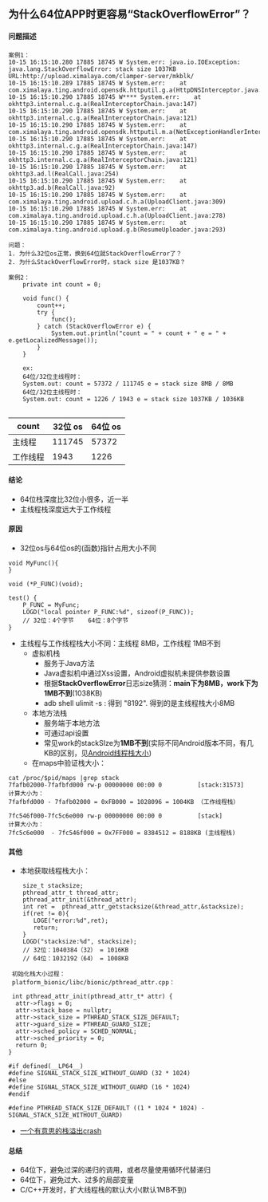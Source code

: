 ## 为什么64位APP时更容易“StackOverflowError”？

#### 问题描述
```
案例1：
10-15 16:15:10.280 17885 18745 W System.err: java.io.IOException: java.lang.StackOverflowError: stack size 1037KB  URL:http://upload.ximalaya.com/clamper-server/mkblk/
10-15 16:15:10.289 17885 18745 W System.err: 	at com.ximalaya.ting.android.opensdk.httputil.g.a(HttpDNSInterceptor.java:209)
10-15 16:15:10.290 17885 18745 W**** System.err: 	at okhttp3.internal.c.g.a(RealInterceptorChain.java:147)
10-15 16:15:10.290 17885 18745 W System.err: 	at okhttp3.internal.c.g.a(RealInterceptorChain.java:121)
10-15 16:15:10.290 17885 18745 W System.err: 	at com.ximalaya.ting.android.opensdk.httputil.m.a(NetExceptionHandlerInterceptor.java:27)
10-15 16:15:10.290 17885 18745 W System.err: 	at okhttp3.internal.c.g.a(RealInterceptorChain.java:147)
10-15 16:15:10.290 17885 18745 W System.err: 	at okhttp3.internal.c.g.a(RealInterceptorChain.java:121)
10-15 16:15:10.290 17885 18745 W System.err: 	at okhttp3.ad.l(RealCall.java:254)
10-15 16:15:10.290 17885 18745 W System.err: 	at okhttp3.ad.b(RealCall.java:92)
10-15 16:15:10.290 17885 18745 W System.err: 	at com.ximalaya.ting.android.upload.c.h.a(UploadClient.java:309)
10-15 16:15:10.290 17885 18745 W System.err: 	at com.ximalaya.ting.android.upload.c.h.a(UploadClient.java:278)
10-15 16:15:10.290 17885 18745 W System.err: 	at com.ximalaya.ting.android.upload.g.b(ResumeUploader.java:293)

问题：
1. 为什么32位os正常，换到64位就StackOverflowError了？
2. 为什么StackOverflowError时，stack size 是1037KB？

案例2：
    private int count = 0;

    void func() {
        count++;
        try {
            func();
        } catch (StackOverflowError e) {
            System.out.println("count = " + count + " e = " + e.getLocalizedMessage());
        }
    }
    
    ex: 
    64位/32位主线程时：
    System.out: count = 57372 / 111745 e = stack size 8MB / 8MB
    64位/32位主线程时：
    System.out: count = 1226 / 1943 e = stack size 1037KB / 1036KB
    
```

|count |32位 os | 64位 os|
|---|---|---|
| 主线程 | 111745 | 57372 |
| 工作线程 | 1943 | 1226 |

#### 结论
- 64位栈深度比32位小很多，近一半
- 主线程栈深度远大于工作线程

#### 原因

- 32位os与64位os的(函数)指针占用大小不同

```
void MyFunc(){
}

void (*P_FUNC)(void);

test() {
	P_FUNC = MyFunc;
	LOGD("local pointer P_FUNC:%d", sizeof(P_FUNC));
	// 32位：4个字节    64位：8个字节
}
```


- 主线程与工作线程栈大小不同：主线程 8MB，工作线程 1MB不到
	- 虚拟机栈
		- 服务于Java方法
		- Java虚拟机中通过Xss设置，Android虚拟机未提供参数设置
		- 根据**StackOverflowError**日志size猜测：**main下为8MB，work下为1MB不到**(1038KB)
		- adb shell ulimit -s : 得到 "8192". 得到的是主线程栈大小8MB
	- 本地方法栈 
		- 服务端于本地方法
		- 可通过api设置
		- 常见work的stackSIze为**1MB不到**(实际不同Android版本不同，有几KB的区别，见[Android线程栈大小](https://zhuanlan.zhihu.com/p/33562383))
	- 在maps中验证栈大小：

```
cat /proc/$pid/maps |grep stack
7fafb02000-7fafbfd000 rw-p 00000000 00:00 0          [stack:31573]
计算大小为：
7fafbfd000 - 7fafb02000 = 0xFB000 = 1028096 = 1004KB （工作线程栈）

7fc546f000-7fc5c6e000 rw-p 00000000 00:00 0          [stack]
计算大小为：
7fc5c6e000  - 7fc546f000 = 0x7FF000 = 8384512 = 8188KB (主线程栈)
```


#### 其他
- 本地获取线程栈大小：

```
    size_t stacksize;
    pthread_attr_t thread_attr;
    pthread_attr_init(&thread_attr);
    int ret =  pthread_attr_getstacksize(&thread_attr,&stacksize);
    if(ret != 0){
       LOGE("error:%d",ret);
       return;
    }
    LOGD("stacksize:%d", stacksize); 
    // 32位：1040384（32） = 1016KB 
    // 64位：1032192（64） = 1008KB
    
 初始化栈大小过程：
 platform_bionic/libc/bionic/pthread_attr.cpp：
 
 int pthread_attr_init(pthread_attr_t* attr) {
  attr->flags = 0;
  attr->stack_base = nullptr;
  attr->stack_size = PTHREAD_STACK_SIZE_DEFAULT;
  attr->guard_size = PTHREAD_GUARD_SIZE;
  attr->sched_policy = SCHED_NORMAL;
  attr->sched_priority = 0;
  return 0;
}

#if defined(__LP64__)
#define SIGNAL_STACK_SIZE_WITHOUT_GUARD (32 * 1024)
#else
#define SIGNAL_STACK_SIZE_WITHOUT_GUARD (16 * 1024)
#endif

#define PTHREAD_STACK_SIZE_DEFAULT ((1 * 1024 * 1024) - SIGNAL_STACK_SIZE_WITHOUT_GUARD)
```
- [一个有意思的栈溢出crash](https://xionghengheng.github.io/2019/01/06/%E4%B8%80%E4%B8%AA%E6%9C%89%E6%84%8F%E6%80%9D%E7%9A%84%E6%A0%88%E6%BA%A2%E5%87%BAcrash/)

#### 总结
- 64位下，避免过深的递归的调用，或者尽量使用循环代替递归
- 64位下，避免过大、过多的局部变量
- C/C++开发时，扩大线程栈的默认大小(默认1MB不到)




